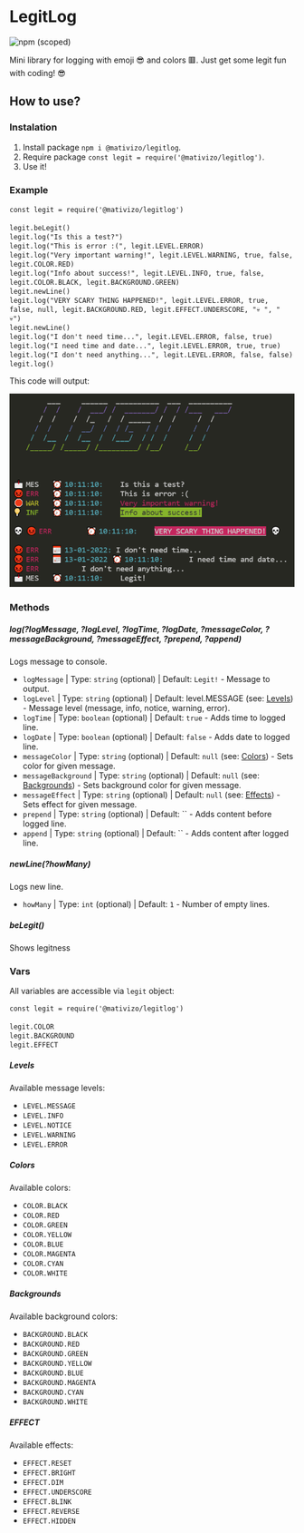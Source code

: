 # LegitLog

![npm (scoped)](https://img.shields.io/npm/v/@mativizo/legitlog)

Mini library for logging with emoji 😎 and colors 🟥. Just get some legit fun with coding! 😎


## How to use?

### Instalation

1. Install package `npm i @mativizo/legitlog`.
2. Require package `const legit = require('@mativizo/legitlog')`.
3. Use it!


### Example

```
const legit = require('@mativizo/legitlog')

legit.beLegit()
legit.log("Is this a test?")
legit.log("This is error :(", legit.LEVEL.ERROR)
legit.log("Very important warning!", legit.LEVEL.WARNING, true, false, legit.COLOR.RED)
legit.log("Info about success!", legit.LEVEL.INFO, true, false, legit.COLOR.BLACK, legit.BACKGROUND.GREEN)
legit.newLine()
legit.log("VERY SCARY THING HAPPENED!", legit.LEVEL.ERROR, true, false, null, legit.BACKGROUND.RED, legit.EFFECT.UNDERSCORE, "💀 ", " 💀")
legit.newLine()
legit.log("I don't need time...", legit.LEVEL.ERROR, false, true)
legit.log("I need time and date...", legit.LEVEL.ERROR, true, true)
legit.log("I don't need anything...", legit.LEVEL.ERROR, false, false)
legit.log()
```

This code will output:

![LegitLog output in terminal](https://raw.githubusercontent.com/mativizo/legitlog/main/screenshot.png)

### Methods

##### log(?logMessage, ?logLevel, ?logTime, ?logDate, ?messageColor, ?messageBackground, ?messageEffect, ?prepend, ?append)

Logs message to console.

- `logMessage` | Type: `string` (optional) | Default: `Legit!` - Message to output.
- `logLevel` | Type: `string` (optional) | Default: level.MESSAGE (see: [Levels](#levels)) - Message level (message, info, notice, warning, error).
- `logTime` | Type: `boolean` (optional) | Default: `true` - Adds time to logged line.
- `logDate` | Type: `boolean` (optional) | Default: `false` - Adds date to logged line.
- `messageColor` | Type: `string` (optional) | Default: `null` (see: [Colors](#colors)) - Sets color for given message.
- `messageBackground` | Type: `string` (optional) | Default: `null` (see: [Backgrounds](#backgrounds)) - Sets background color for given message.
- `messageEffect` | Type: `string` (optional) | Default: `null` (see: [Effects](#effects)) - Sets effect for given message.
- `prepend` | Type: `string` (optional) | Default: `` - Adds content before logged line.
- `append` | Type: `string` (optional) | Default: `` - Adds content after logged line.

##### newLine(?howMany)

Logs new line.

- `howMany` | Type: `int` (optional) | Default: `1` - Number of empty lines.


##### beLegit()

Shows legitness


### Vars

All variables are accessible via `legit` object:
```
const legit = require('@mativizo/legitlog')

legit.COLOR
legit.BACKGROUND
legit.EFFECT
```

##### Levels

Available message levels:

- `LEVEL.MESSAGE`
- `LEVEL.INFO`
- `LEVEL.NOTICE`
- `LEVEL.WARNING`
- `LEVEL.ERROR`


##### Colors

Available colors:

- `COLOR.BLACK`
- `COLOR.RED`
- `COLOR.GREEN`
- `COLOR.YELLOW`
- `COLOR.BLUE`
- `COLOR.MAGENTA`
- `COLOR.CYAN`
- `COLOR.WHITE`

##### Backgrounds

Available background colors:
- `BACKGROUND.BLACK`
- `BACKGROUND.RED`
- `BACKGROUND.GREEN`
- `BACKGROUND.YELLOW`
- `BACKGROUND.BLUE`
- `BACKGROUND.MAGENTA`
- `BACKGROUND.CYAN`
- `BACKGROUND.WHITE`

##### EFFECT

Available effects:

- `EFFECT.RESET`
- `EFFECT.BRIGHT`
- `EFFECT.DIM`
- `EFFECT.UNDERSCORE`
- `EFFECT.BLINK`
- `EFFECT.REVERSE`
- `EFFECT.HIDDEN`
